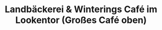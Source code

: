 ---
title: "Landbäckerei & Winterings Café im Lookentor (Großes Café oben)"
url: /lingen-ems/landbaeckerei-und-winterings-cafe-im-lookentor-grosses-cafe-oben/
shop: Bäckerei
---